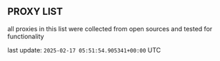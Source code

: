 ## PROXY LIST

all proxies in this list were collected from open sources and tested for functionality

last update: `2025-02-17 05:51:54.905341+00:00` UTC